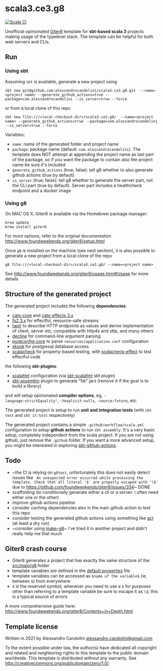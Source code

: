 # scala3.ce3.g8

[![Scala CI](https://github.com/alessandrocandolini/scala3.ce3.g8/actions/workflows/scala.yml/badge.svg)](https://github.com/alessandrocandolini/scala3.ce3.g8/actions/workflows/scala.yml)

Unofficial opinionated [Giter8][g8] template for **sbt-based scala 3** projects making usage of the typelevel stack. The template can be helpful for both web servers and CLIs.

## Run

### Using sbt

Assuming `sbt` is available, generate a new project using
```
sbt new git@github.com:alessandrocandolini/scala3.ce3.g8.git  --name=<project name> --generate_github_actions=true --package=com.alessandrocandolini --is_server=true --force
```

or from a local clone of this repo
```
sbt new file:///<local-checkout-dir>/scala3.ce3.g8/  --name=<project name> --generate_github_actions=true --package=com.alessandrocandolini --is_server=true --force
```

Variables:
* `name`: name of the generated folder and project name
* `package`: package name (default: `com.alessandrocandolini`). The template does NOT attempt at appending the project name as last part of the package, so if you want the package to contain also the project name be sure it's included
* `generate_github_actions` (true, false): tell g8 whether to also generate github actions (true by default)
* `is_server` (true, false): tell g8 whether to generate the server part, not the CLI part (true by default). Server part includes a healthcheck endpoint and a docker image

### Using g8

On MAC OS X, Giter8 is available via the Homebrew package manager:
```
brew update
brew install giter8
```

For more options, refer to the original documentation http://www.foundweekends.org/giter8/setup.html

Once `g8` is installed on the machine (see next section), it is also possible to generate a new project from a local clone of the repo
```
g8 file:///<local-checkout-dir>/scala3.ce3.g8/ --name=<project name>
```

See http://www.foundweekends.org/giter8/usage.html#Usage for more details

## Structure of the generated project

The generated project includes the following **dependencies**:
* [cats-core](https://typelevel.org/cats/) and [cats-effects 3.x](https://typelevel.org/cats-effect/)
* [fs2 3.x](https://fs2.io/) for effectful, resource-safe streams
* [tapir](https://tapir.softwaremill.com/en/latest/) to describe HTTP endpoints as values and derive implementation of client, server etc; compatible with http4s and sttp, and many others
* [decline](https://ben.kirw.in/decline/) for command-line argument parsing
* [pureconfig-core](https://pureconfig.github.io/) to parse `resources/application.conf` configuration
* [skunk](https://github.com/tpolecat/skunk) for postgresql database access
* [scalacheck](https://www.scalacheck.org/) for property-based testing, with [scalacheck-effect](https://github.com/typelevel/scalacheck-effect) to test effectful code

the following **sbt-plugins**:
* [scalafmt](https://scalameta.org/scalafmt/) configuration (via [sbt-scalafmt](https://github.com/scalameta/sbt-scalafmt) sbt plugin)
* [sbt-assembly](https://github.com/sbt/sbt-assembly) plugin to generate "fat" jars (remove it if the goal is to build a library)

and will setup opinionated **compiler options**, eg, `-language:strictEquality"`, `-Yexplicit-nulls`, `-source:future`, etc.

The generated project is setup to run **unit and integration tests** (with `sbt test` and `sbt it:test` respectively)

The generated project contains a simple `.github/workflow/scala.yml` configuration to setup **github actions** to run `sbt assembly`. It's a very basic setup, completely independent from the scala project. If you are not using github, just remove the `.github` folder. If you want a more advanced setup, you might be interested in exploring [sbt-github-actions](https://github.com/djspiewak/sbt-github-actions).


## Todo

* ~the CI is relying on `g8test`, unfortunately this does not easily detect issues like ` An unexpected error occurred while processing the template. Check that all literal '$' are properly escaped with '\$'` due to https://github.com/foundweekends/giter8/issues/334~ DONE
* scaffolding (to conditionally generate either a cli or a server: i often need either one or the other)
* improve github actions pipeline
* consider caching dependencies also in the main github action to test this repo
* consider testing the generated github actions using something like [act](https://github.com/nektos/act) (at least a dry run)
* ~consider using [make-g8](https://github.com/arturopala/make-it-g8)~ i've tried it in another project and didn't really help me that much

## Giter8 crash course


* Giter8 generates a project that has exactly the same structure of the [src/main/g8](src/main/g8) folder
* template variables are defined in the [default.properties](src/main/g8/default.properties) file
* template variables can be accessed as `$name of the variable$` (ie, between `$`) from everywhere
* `$` is the reserved symbol, whenever you need to use a `$` for purposes other than referring to a template variable be sure to escape it as `\$`; this is a typical source of errors

A more comprehensive guide here: http://www.foundweekends.org/giter8/Contents+in+Depth.html

Template license
----------------
Written in 2021 by Alessandro Candolini alessandro.candolini@gmail.com

To the extent possible under law, the author(s) have dedicated all copyright and related
and neighboring rights to this template to the public domain worldwide.
This template is distributed without any warranty. See <http://creativecommons.org/publicdomain/zero/1.0/>.

[g8]: http://www.foundweekends.org/giter8/
